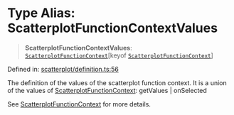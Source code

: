 # Type Alias: ScatterplotFunctionContextValues

> **ScatterplotFunctionContextValues**: [`ScatterplotFunctionContext`](ScatterplotFunctionContext.md)\[keyof [`ScatterplotFunctionContext`](ScatterplotFunctionContext.md)\]

Defined in: [scatterplot/definition.ts:56](https://github.com/GeoDaCenter/openassistant/blob/2a93b5036fdb3a9355cf5403bdecfb2525f1d8b3/packages/echarts/src/scatterplot/definition.ts#L56)

The definition of the values of the scatterplot function context.
It is a union of the values of [ScatterplotFunctionContext](ScatterplotFunctionContext.md): getValues | onSelected

See [ScatterplotFunctionContext](ScatterplotFunctionContext.md) for more details.
